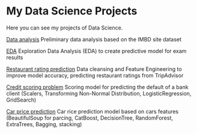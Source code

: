 # My Data Science Projects
Here you can see my projects of Data Science.

[Data analysis](https://github.com/DariaMishina/skillfactory_rds/tree/master/module_1)
Preliminary data analysis based on the IMBD site dataset

[EDA](https://github.com/DariaMishina/skillfactory_rds/tree/master/module_2)
Exploration Data Analysis (EDA) to create predictive model for exam results


[Restaurant rating prediction](https://github.com/DariaMishina/skillfactory_rds/tree/master/module_3)
Data cleansing and Feature Engineering to improve model accuracy, predicting restaurant ratings from TripAdvisor

[Credit scoring problem](https://github.com/DariaMishina/skillfactory_rds/tree/master/module_4)
Scoring model for predicting the default of a bank client (Scalers, Transforming Non-Normal Distribution, LogisticRegression, GridSearch)


[Car price prediction](https://github.com/DariaMishina/skillfactory_rds/tree/master/module_5)
Car rice prediction model based on cars features (BeautifulSoup for parcing, CatBoost, DecisionTree, RandomForest, ExtraTrees, Bagging, stacking)




